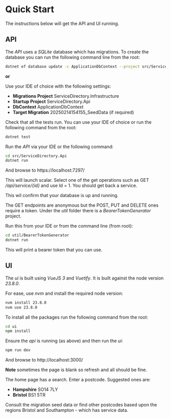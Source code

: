 ﻿# Quick Start

The instructions below will get the API and UI running.

## API

The _API_ uses a _SQLite_ database which has migrations. To create the database you can run the following command line from the root:

```bash
dotnet ef database update -c ApplicationDbContext --project src/ServiceDirectory.Infrastructure --startup-project src/ServiceDirectory.Api
```

**or**

Use your IDE of choice with the following settings:

- **Migrations Project** ServiceDirectory.Infrastructure
- **Startup Project** ServiceDirectory.Api
- **DbContext** ApplicationDbContext
- **Target Migration** 20250214154155_SeedData (if required)

Check that all the tests run. You can use your IDE of choice or run the following command from the root:

```bash
dotnet test
```

Run the _API_ via your IDE or the following command:

```bash
cd src/ServiceDirectory.Api
dotnet run
```

And browse to https://localhost:7297/

This will launch scalar. Select one of the get operations such as GET _/api/service/{id}_ and use Id = 1. You should get back a service. 

This wil confirm that your database is up and running.

The GET endpoints are anonymous but the POST, PUT and DELETE ones require a token. Under the _util_ folder there is a _BearerTokenGenerator_ project.

Run this from your IDE or from the command line (from root):

```bash
cd util/BearerTokenGenerator
dotnet run
```

This will print a bearer token that you can use.

## UI

The _ui_ is built using _VueJS 3_ and _Vuetify_. It is built against the node version _23.8.0_.

For ease, use _nvm_ and install the required node version:

```bash
nvm install 23.8.0
nvm use 23.8.0
```

To install all the packages run the following command from the root:

```bash
cd ui
npm install
```

Ensure the _api_ is running (as above) and then run the _ui_:

```bash
npm run dev
```

And browse to http://localhost:3000/

**Note** sometimes the page is blank so refresh and all should be fine.

The home page has a search. Enter a postcode. Suggested ones are:

- **Hampshire** SO14 7LY
- **Bristol** BS1 5TR

Consult the migration seed data or find other postcodes based upon the regions Bristol and Southampton - which has service data.
